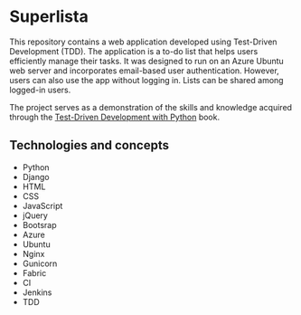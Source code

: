 # Superlista

This repository contains a web application developed using Test-Driven Development (TDD). The application is a to-do list that helps users efficiently manage their tasks. It was designed to run on an Azure Ubuntu web server and incorporates email-based user authentication. However, users can also use the app without logging in. Lists can be shared among logged-in users.

The project serves as a demonstration of the skills and knowledge acquired through the [Test-Driven Development with Python](https://www.obeythetestinggoat.com/) book.

## Technologies and concepts
  - Python
  - Django
  - HTML
  - CSS
  - JavaScript
  - jQuery
  - Bootsrap
  - Azure
  - Ubuntu
  - Nginx
  - Gunicorn
  - Fabric
  - CI
  - Jenkins
  - TDD
